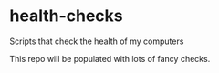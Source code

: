 # health-checks
Scripts that check the health of my computers


This repo will be populated with lots of fancy checks.